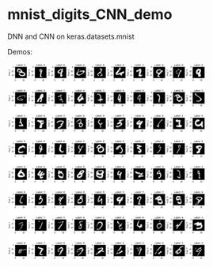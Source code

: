 # mnist_digits_CNN_demo
DNN and CNN on keras.datasets.mnist

Demos:

<img src="mnist_digits_wrongPredict.png" width="400px" height="400px" />
